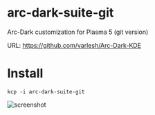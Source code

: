 arc-dark-suite-git
==================
Arc-Dark customization for Plasma 5 (git version)

URL: https://github.com/varlesh/Arc-Dark-KDE

# Install
```
kcp -i arc-dark-suite-git
```

![screenshot](https://raw.githubusercontent.com/varlesh/Arc-Dark-KDE/master/preview.png)
